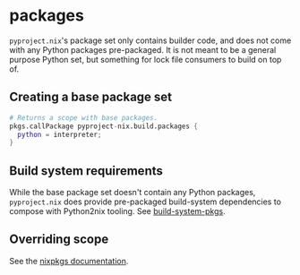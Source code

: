 # packages


`pyproject.nix`'s package set only contains builder code, and does not come with any Python packages pre-packaged.
It is not meant to be a general purpose Python set, but something for lock file consumers to build on top of.

## Creating a base package set

``` nix
# Returns a scope with base packages.
pkgs.callPackage pyproject-nix.build.packages {
  python = interpreter;
}
```

## Build system requirements

While the base package set doesn't contain any Python packages, `pyproject.nix` does provide pre-packaged build-system dependencies to compose with Python2nix tooling.
See [build-system-pkgs](https://github.com/pyproject-nix/build-system-pkgs).

## Overriding scope

See the [nixpkgs documentation](https://nixos.org/manual/nixpkgs/stable/#function-library-lib.customisation.makeScope).
